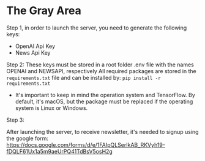 # The Gray Area

Step 1, in order to launch the server, you need to generate the following keys:
- OpenAI Api Key
- News Api Key

Step 2:
These keys must be stored in a root folder .env file with the names OPENAI and NEWSAPI, respectively
All required packages are stored in the ```requirements.txt``` file and can be installed by: ```pip install -r requirements.txt```

- It's important to keep in mind the operation system and TensorFlow. By default, it's macOS, but the package must be replaced if the operating system is Linux or Windows.

Step 3:

After launching the server, to receive newsletter, it's needed to signup using the google form: https://docs.google.com/forms/d/e/1FAIpQLSerIkAB_RKVyh19-fDQLF61Ux1a5m9aeUrPQ41TdBsV5osH2g

